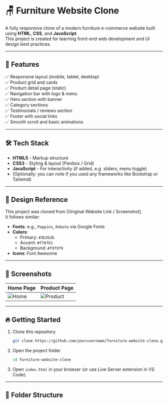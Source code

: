 # 🪑 Furniture Website Clone

A fully responsive clone of a modern furniture e-commerce website built using **HTML**, **CSS**, and **JavaScript**.  
This project is created for learning front-end web development and UI design best practices.

---

## 🚀 Features

✅ Responsive layout (mobile, tablet, desktop)  
✅ Product grid and cards  
✅ Product detail page (static)  
✅ Navigation bar with logo & menu  
✅ Hero section with banner  
✅ Category sections  
✅ Testimonials / reviews section  
✅ Footer with social links  
✅ Smooth scroll and basic animations

---

## 🛠️ Tech Stack

- **HTML5** - Markup structure  
- **CSS3** - Styling & layout (Flexbox / Grid)  
- **JavaScript** - For interactivity (if added, e.g. sliders, menu toggle)  
- (Optionally: you can note if you used any frameworks like Bootstrap or Tailwind)

---

## 🎨 Design Reference

This project was cloned from [Original Website Link / Screenshot].  
It follows similar:

- **Fonts**: e.g., `Poppins`, `Roboto` via Google Fonts  
- **Colors**: 
  - Primary: `#3b3b3b`
  - Accent: `#ff6f61`
  - Background: `#f9f9f9`
- **Icons**: Font Awesome

---

## 📸 Screenshots

| Home Page | Product Page |
|-----------|--------------|
| ![Home](screenshots/home.png) | ![Product](screenshots/product.png) |

---

## 🔥 Getting Started

1. Clone this repository
    ```bash
    git clone https://github.com/yourusername/furniture-website-clone.git
    ```
2. Open the project folder
    ```bash
    cd furniture-website-clone
    ```
3. Open `index.html` in your browser (or use Live Server extension in VS Code).

---

## 📁 Folder Structure

